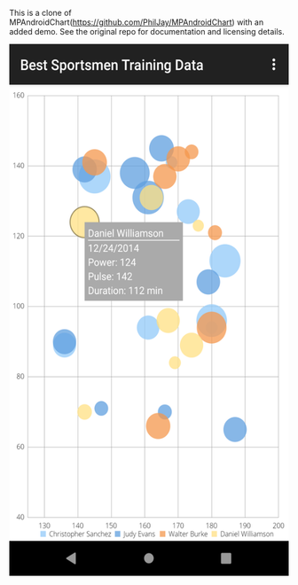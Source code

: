 This is a clone of MPAndroidChart(https://github.com/PhilJay/MPAndroidChart) with an added demo. See the original repo for documentation and licensing details.



<img align="left" width="540" height="960" style="margin:0px 15px 0px 0px" src="https://github.com/regas99/MPAndroidChart_SportsmanDemo/blob/master/screenshots/sportsman.png">
